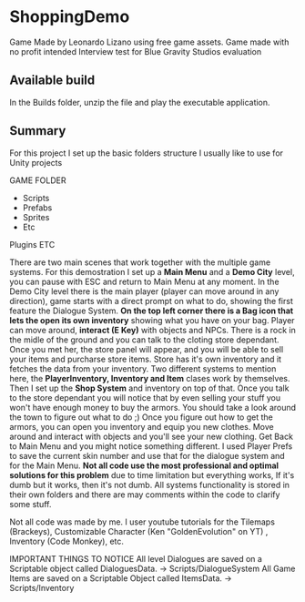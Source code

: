 # ShoppingDemo
Game Made by Leonardo Lizano using free game assets. 
Game made with no profit intended
Interview test for Blue Gravity Studios evaluation

## Available build
In the Builds folder, unzip the file and play the executable application.

## Summary

For this project I set up the basic folders structure I usually like to use for Unity projects

GAME FOLDER
 - Scripts
 - Prefabs
 - Sprites
 - Etc

Plugins
ETC

There are two main scenes that work together with the multiple game systems.
For this demostration I set up a **Main Menu** and a **Demo City** level, you can pause with ESC and return to Main Menu at any moment.
In the Demo City level there is the main player (player can move around in any direction), game starts with a direct prompt on what to do, showing the first feature the Dialogue System.
**On the top left corner there is a Bag icon that lets the open its own inventory** showing what you have on your bag.
Player can move around, **interact (E Key)** with objects and NPCs. There is a rock in the midle of the ground and you can talk to the cloting store dependant.
Once you met her, the store panel will appear, and you will be able to sell your items and purcharse store items.
Store has it's own inventory and it fetches the data from your inventory.
Two different systems to mention here, the **PlayerInventory, Inventory and Item** clases work by themselves. Then I set up the **Shop System** and inventory on top of that.
Once you talk to the store dependant you will notice that by even selling your stuff you won't have enough money to buy the armors. You should take a look around the town to figure out what to do ;)
Once you figure out how to get the armors, you can open you inventory and equip you new clothes. Move around and interact with objects and you'll see your new clothing.
Get Back to Main Menu and you might notice something different. I used Player Prefs to save the current skin number and use that for the dialogue system and for the Main Menu.
**Not all code use the most professional and optimal solutions for this problem** due to time limitation but everything works, If it's dumb but it works, then it's not dumb.
All systems functionality is stored in their own folders and there are may comments within the code to clarify some stuff.

Not all code was made by me. I user youtube tutorials for the Tilemaps (Brackeys), Customizable Character (Ken "GoldenEvolution" on YT) , Inventory (Code Monkey), etc.

IMPORTANT THINGS TO NOTICE
All level Dialogues are saved on a Scriptable object called DialoguesData. -> Scripts/DialogueSystem
All Game Items are saved on a Scriptable Object called ItemsData. -> Scripts/Inventory
